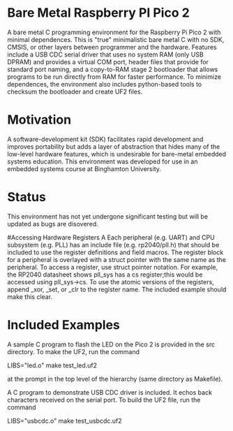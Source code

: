 # Bare Metal Raspberry PI Pico 2
 A bare metal C programming environment for the Raspberry Pi Pico 2 with minimal dependences.  This is "true" minimalistic bare metal C with no SDK, CMSIS, or other layers between programmer and the hardware.  Features include a USB CDC serial driver that uses no system RAM (only USB DPRAM) and provides a virtual COM port, header files that provide for standard port naming, and a copy-to-RAM stage 2 bootloader that allows programs to be run directly from RAM for faster performance.  To minimize dependences, the environment also includes python-based tools to checksum the bootloader and create UF2 files.

# Motivation
 A software-development kit (SDK) facilitates rapid development and improves portability but adds a layer of abstraction that hides many of the low-level hardware features, which is undesirable for bare-metal embedded systems education.  This environment was developed for use in an embedded systems course at Binghamton University.  
 
# Status
 This environment has not yet undergone significant testing but will be updated as bugs are disovered.
 
#Accessing Hardware Registers
A Each peripheral (e.g. UART) and CPU subsystem (e.g. PLL) has an include file (e.g. rp2040/pll.h) that should be included to use the register definitions and field macros.  The register block for a peripheral is overlayed with a struct pointer with the same name as the peripheral.  To access a register, use struct pointer notation. For example, the RP2040 datasheet shows pll_sys has a cs register;this would be accessed using pll_sys->cs.  To use the atomic versions of the registers, append _xor, _set, or _clr to the register name.  The included example should make this clear.

# Included Examples
 A sample C program to flash the LED on the Pico 2 is provided in the src directory.  To make the UF2, run the command 

LIBS="led.o" make test_led.uf2

at the prompt in the top level of the hierarchy (same directory as Makefile).

A C program to demonstrate USB CDC driver is included.  It echos back characters received on the serial port.  To build the UF2 file, run the command

LIBS="usbcdc.o" make test_usbcdc.uf2
